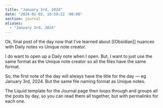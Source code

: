 ```yaml
---
title: "January 3rd, 2024"
date: "2024-01-03, 18:59:22 -08:00"
section: journal
aliases:
  - "January 3rd, 2024"
---
```

Ok, final post of the day now that I’ve learned about [[Obsidian]] nuances with Daily notes vs Unique note creator. 

I do want to open up a Daily note when I open. But, I want to just use the same format as the Unique note creator so all the files have the same format. 

So, the first note of the day will always have the title for the day — eg January 3rd, 2024. But the same file naming format as Unique notes.

The Liquid template for the Journal page then loops through and groups all the posts by day, so you can read them all together, but with permalinks for each one. 